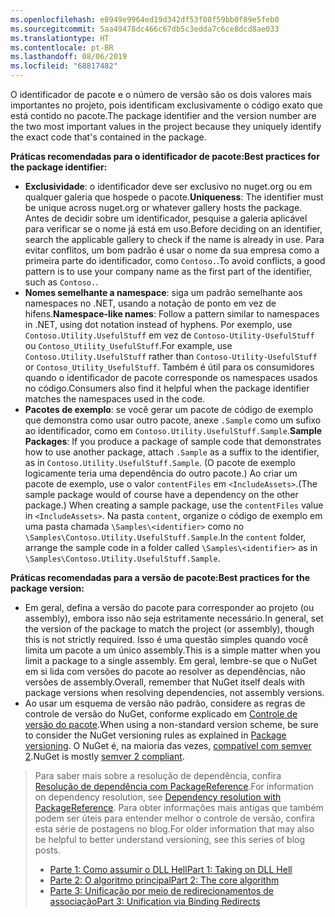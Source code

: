 ```yaml
---
ms.openlocfilehash: e8949e9964ed19d342df53f08f59bb0f89e5feb0
ms.sourcegitcommit: 5aa49478dc466c67db5c3edda7c6ce8dcd8ae033
ms.translationtype: HT
ms.contentlocale: pt-BR
ms.lasthandoff: 08/06/2019
ms.locfileid: "68817482"
---
```

<span data-ttu-id="b6099-101">O identificador de pacote e o número de versão são os dois valores mais importantes no projeto, pois identificam exclusivamente o código exato que está contido no pacote.</span><span class="sxs-lookup"><span data-stu-id="b6099-101">The package identifier and the version number are the two most important values in the project because they uniquely identify the exact code that's contained in the package.</span></span>

<span data-ttu-id="b6099-102">**Práticas recomendadas para o identificador de pacote:**</span><span class="sxs-lookup"><span data-stu-id="b6099-102">**Best practices for the package identifier:**</span></span>

- <span data-ttu-id="b6099-103">**Exclusividade**: o identificador deve ser exclusivo no nuget.org ou em qualquer galeria que hospede o pacote.</span><span class="sxs-lookup"><span data-stu-id="b6099-103">**Uniqueness**: The identifier must be unique across nuget.org or whatever gallery hosts the package.</span></span> <span data-ttu-id="b6099-104">Antes de decidir sobre um identificador, pesquise a galeria aplicável para verificar se o nome já está em uso.</span><span class="sxs-lookup"><span data-stu-id="b6099-104">Before deciding on an identifier, search the applicable gallery to check if the name is already in use.</span></span> <span data-ttu-id="b6099-105">Para evitar conflitos, um bom padrão é usar o nome da sua empresa como a primeira parte do identificador, como `Contoso.`.</span><span class="sxs-lookup"><span data-stu-id="b6099-105">To avoid conflicts, a good pattern is to use your company name as the first part of the identifier, such as `Contoso.`.</span></span>
- <span data-ttu-id="b6099-106">**Nomes semelhante a namespace**: siga um padrão semelhante aos namespaces no .NET, usando a notação de ponto em vez de hifens.</span><span class="sxs-lookup"><span data-stu-id="b6099-106">**Namespace-like names**: Follow a pattern similar to namespaces in .NET, using dot notation instead of hyphens.</span></span> <span data-ttu-id="b6099-107">Por exemplo, use `Contoso.Utility.UsefulStuff` em vez de `Contoso-Utility-UsefulStuff` ou `Contoso_Utility_UsefulStuff`.</span><span class="sxs-lookup"><span data-stu-id="b6099-107">For example, use `Contoso.Utility.UsefulStuff` rather than `Contoso-Utility-UsefulStuff` or `Contoso_Utility_UsefulStuff`.</span></span> <span data-ttu-id="b6099-108">Também é útil para os consumidores quando o identificador de pacote corresponde os namespaces usados no código.</span><span class="sxs-lookup"><span data-stu-id="b6099-108">Consumers also find it helpful when the package identifier matches the namespaces used in the code.</span></span>
- <span data-ttu-id="b6099-109">**Pacotes de exemplo**: se você gerar um pacote de código de exemplo que demonstra como usar outro pacote, anexe `.Sample` como um sufixo ao identificador, como em `Contoso.Utility.UsefulStuff.Sample`.</span><span class="sxs-lookup"><span data-stu-id="b6099-109">**Sample Packages**: If you produce a package of sample code that demonstrates how to use another package, attach `.Sample` as a suffix to the identifier, as in `Contoso.Utility.UsefulStuff.Sample`.</span></span> <span data-ttu-id="b6099-110">(O pacote de exemplo logicamente teria uma dependência do outro pacote.) Ao criar um pacote de exemplo, use o valor `contentFiles` em `<IncludeAssets>`.</span><span class="sxs-lookup"><span data-stu-id="b6099-110">(The sample package would of course have a dependency on the other package.) When creating a sample package, use the `contentFiles` value in `<IncludeAssets>`.</span></span> <span data-ttu-id="b6099-111">Na pasta `content`, organize o código de exemplo em uma pasta chamada `\Samples\<identifier>` como no `\Samples\Contoso.Utility.UsefulStuff.Sample`.</span><span class="sxs-lookup"><span data-stu-id="b6099-111">In the `content` folder, arrange the sample code in a folder called `\Samples\<identifier>` as in `\Samples\Contoso.Utility.UsefulStuff.Sample`.</span></span>

<span data-ttu-id="b6099-112">**Práticas recomendadas para a versão de pacote:**</span><span class="sxs-lookup"><span data-stu-id="b6099-112">**Best practices for the package version:**</span></span>

- <span data-ttu-id="b6099-113">Em geral, defina a versão do pacote para corresponder ao projeto (ou assembly), embora isso não seja estritamente necessário.</span><span class="sxs-lookup"><span data-stu-id="b6099-113">In general, set the version of the package to match the project (or assembly), though this is not strictly required.</span></span> <span data-ttu-id="b6099-114">Isso é uma questão simples quando você limita um pacote a um único assembly.</span><span class="sxs-lookup"><span data-stu-id="b6099-114">This is a simple matter when you limit a package to a single assembly.</span></span> <span data-ttu-id="b6099-115">Em geral, lembre-se que o NuGet em si lida com versões do pacote ao resolver as dependências, não versões de assembly.</span><span class="sxs-lookup"><span data-stu-id="b6099-115">Overall, remember that NuGet itself deals with package versions when resolving dependencies, not assembly versions.</span></span>
- <span data-ttu-id="b6099-116">Ao usar um esquema de versão não padrão, considere as regras de controle de versão do NuGet, conforme explicado em [Controle de versão do pacote](../../reference/package-versioning.md).</span><span class="sxs-lookup"><span data-stu-id="b6099-116">When using a non-standard version scheme, be sure to consider the NuGet versioning rules as explained in [Package versioning](../../reference/package-versioning.md).</span></span> <span data-ttu-id="b6099-117">O NuGet é, na maioria das vezes, [compatível com semver 2](../../reference/package-versioning.md#semantic-versioning-200).</span><span class="sxs-lookup"><span data-stu-id="b6099-117">NuGet is mostly [semver 2 compliant](../../reference/package-versioning.md#semantic-versioning-200).</span></span>

> <span data-ttu-id="b6099-118">Para saber mais sobre a resolução de dependência, confira [Resolução de dependência com PackageReference](../../consume-packages/dependency-resolution.md#dependency-resolution-with-packagereference).</span><span class="sxs-lookup"><span data-stu-id="b6099-118">For information on dependency resolution, see [Dependency resolution with PackageReference](../../consume-packages/dependency-resolution.md#dependency-resolution-with-packagereference).</span></span> <span data-ttu-id="b6099-119">Para obter informações mais antigas que também podem ser úteis para entender melhor o controle de versão, confira esta série de postagens no blog.</span><span class="sxs-lookup"><span data-stu-id="b6099-119">For older information that may also be helpful to better understand versioning, see this series of blog posts.</span></span>
>
> - [<span data-ttu-id="b6099-120">Parte 1: Como assumir o DLL Hell</span><span class="sxs-lookup"><span data-stu-id="b6099-120">Part 1: Taking on DLL Hell</span></span>](http://blog.davidebbo.com/2011/01/nuget-versioning-part-1-taking-on-dll.html)
> - [<span data-ttu-id="b6099-121">Parte 2: O algoritmo principal</span><span class="sxs-lookup"><span data-stu-id="b6099-121">Part 2: The core algorithm</span></span>](http://blog.davidebbo.com/2011/01/nuget-versioning-part-2-core-algorithm.html)
> - [<span data-ttu-id="b6099-122">Parte 3: Unificação por meio de redirecionamentos de associação</span><span class="sxs-lookup"><span data-stu-id="b6099-122">Part 3: Unification via Binding Redirects</span></span>](http://blog.davidebbo.com/2011/01/nuget-versioning-part-3-unification-via.html)